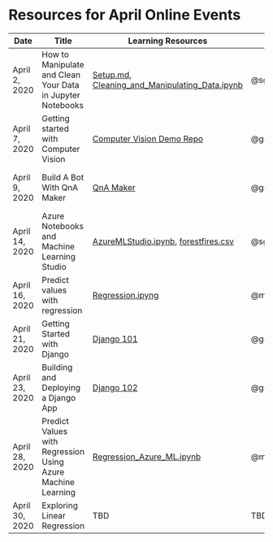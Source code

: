 # Resources for April Online Events

| Date | Title | Learning Resources | Speaker | Video | 
|------|-------|--------------------|---------|-------|
| April 2, 2020 | How to Manipulate and Clean Your Data in Jupyter Notebooks | [Setup.md](/online-event-resources/data-science-and-machine-learning/data-science-basics/Setup.md), [Cleaning_and_Manipulating_Data.ipynb](/online-event-resources/data-science-and-machine-learning/data-science-basics/Cleaning_and_Manipulating_Data.ipynb) | @sguthals | [55:24 minute YouTube recording](https://www.youtube.com/watch?v=BNE-x3h642g) |
| April 7, 2020 | Getting started with Computer Vision | [Computer Vision Demo Repo](https://github.com/geektrainer/computer-vision-demo) | @geektrainer | [53:50 minute YouTube recording](https://www.youtube.com/watch?v=06oSW_HLqWg) |
| April 9, 2020 | Build A Bot With QnA Maker | [QnA Maker](https://www.qnamaker.ai/) | @geektrainer | [62:09 minute YouTube recoring](https://www.youtube.com/watch?v=TO1IYQRXJpo) |
| April 14, 2020 | Azure Notebooks and Machine Learning Studio | [AzureMLStudio.ipynb](/online-event-resources/data-science-and-machine-learning/machine-learning-with-sarah/AzureMLStudio.ipynb), [forestfires.csv](/online-event-resources/data-science-and-machine-learning/machine-learning-with-sarah/Data/forestfires.csv) | @sguthals | [40:57 minute YouTube recording](https://www.youtube.com/watch?v=20xp7KRPGXE) |
| April 16, 2020 | Predict values with regression | [Regression.ipyng](/online-event-resources/data-science-and-machine-learning/regression/Regression.ipynb) | @meaghanlewis | [54:27 minute YouTube recording](https://www.youtube.com/watch?v=FWmdMkvWqAU) |
| April 21, 2020 | Getting Started with Django | [Django 101](/online-event-resources/web-development/django101) | @geektrainer | [65:11 minute YouTube recording](https://www.youtube.com/watch?v=yVyzA9GseI4) |
| April 23, 2020 | Building and Deploying a Django App | [Django 102](/online-event-resources/web-development/django102) | @geektrainer | [2 hour 17:30 minute YouTube recording](https://www.youtube.com/watch?v=ZyxCtEdgsXA) |
| April 28, 2020 | Predict Values with Regression Using Azure Machine Learning | [Regression_Azure_ML.ipynb](/online-event-resources/data-science-and-machine-learning/regression/Regression_Azure_ML.ipynb) | @meaghanlewis | [62:06 minute YouTube Recording](https://www.youtube.com/watch?v=wkdcQy8fFSc) |
| April 30, 2020 | Exploring Linear Regression | TBD | TBD |
